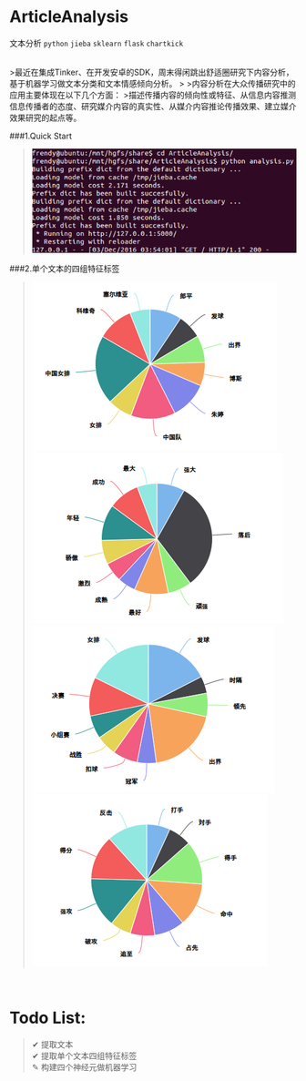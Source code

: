 # ArticleAnalysis
文本分析
`python`
`jieba`
`sklearn`
`flask`
`chartkick`

<br>
>最近在集成Tinker、在开发安卓的SDK，周末得闲跳出舒适圈研究下内容分析，基于机器学习做文本分类和文本情感倾向分析。
>
>内容分析在大众传播研究中的应用主要体现在以下几个方面：
>描述传播内容的倾向性或特征、从信息内容推测信息传播者的态度、研究媒介内容的真实性、从媒介内容推论传播效果、建立媒介效果研究的起点等。
<br>

###1.Quick Start
>![image](https://raw.githubusercontent.com/frendyxzc/ArticleAnalysis/master/screenshot/20161203195514.png)<br>

###2.单个文本的四组特征标签
>![image](https://raw.githubusercontent.com/frendyxzc/ArticleAnalysis/master/screenshot/20161203200223.png)<br>
>![image](https://raw.githubusercontent.com/frendyxzc/ArticleAnalysis/master/screenshot/20161203200259.png)<br>
>![image](https://raw.githubusercontent.com/frendyxzc/ArticleAnalysis/master/screenshot/20161203200330.png)<br>
>![image](https://raw.githubusercontent.com/frendyxzc/ArticleAnalysis/master/screenshot/20161203200353.png)<br>
<br>

# Todo List:
> ✔ 提取文本<br>
> ✔ 提取单个文本四组特征标签<br>
> ✎ 构建四个神经元做机器学习<br>